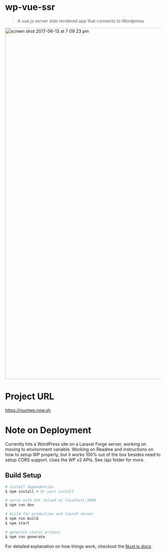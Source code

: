 
# wp-vue-ssr

> A vue.js server side rendered app that connects to Wordpress

<img width="1133" alt="screen shot 2017-06-13 at 7 09 23 pm" src="https://user-images.githubusercontent.com/914113/27108601-2a184758-506c-11e7-9b3a-828c2eb95dd9.png">


# Project URL
https://nuxtwp.now.sh

# Note on Deployment
Currently hits a WordPress site on a Laravel Forge server, working on moving to environment variable. Working on Readme and instructions on how to setup WP properly, but it works 100% out of the box besides need to setup CORS support. Uses the WP v2 APIs. See /api folder for more.

## Build Setup

``` bash
# install dependencies
$ npm install # Or yarn install

# serve with hot reload at localhost:3000
$ npm run dev

# build for production and launch server
$ npm run build
$ npm start

# generate static project
$ npm run generate
```

For detailed explanation on how things work, checkout the [Nuxt.js docs](https://github.com/nuxt/nuxt.js).
